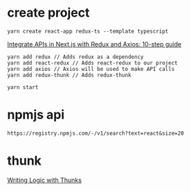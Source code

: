 # create project

```
yarn create react-app redux-ts --template typescript
```

[Integrate APIs in Next.js with Redux and Axios: 10-step guide](https://levelup.gitconnected.com/integrate-apis-in-next-js-with-redux-and-axios-10-step-guide-3d20a2bc9365)

```
yarn add redux // Adds redux as a dependency
yarn add react-redux // Adds react-redux to our project
yarn add axios // Axios will be used to make API calls
yarn add redux-thunk // Adds redux-thunk
```

```
yarn start
```

# npmjs api

```
https://registry.npmjs.com/-/v1/search?text=react&size=20
```

# thunk

[Writing Logic with Thunks](https://redux.js.org/usage/writing-logic-thunks)
